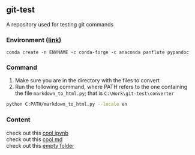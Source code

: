 ## git-test

A repository used for testing git commands 

### Environment ([link](https://gist.github.com/dixonsiu/28c473f93722e586e6d53b035923967c))
`conda create -n ENVNAME -c conda-forge -c anaconda panflute pypandoc` 

### Command
1. Make sure you are in the directory with the files to convert
2. Run the following command, where PATH refers to the one containing the file `markdown_to_html.py`; that is `C:\Work\git-test\converter`
```bash
python C:PATH/markdown_to_html.py --locale en
```

### Content
check out this [cool ipynb](foobar.ipynb) \
check out this [cool md](fcantatore.md) \
check out this [empty folder](empty-folder)